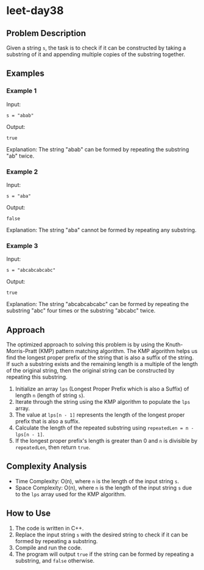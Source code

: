 # leet-day38

## Problem Description

Given a string `s`, the task is to check if it can be constructed by taking a substring of it and appending multiple copies of the substring together.

## Examples

### Example 1

Input:
```
s = "abab"
```
Output:
```
true
```
Explanation:
The string "abab" can be formed by repeating the substring "ab" twice.

### Example 2

Input:
```
s = "aba"
```
Output:
```
false
```
Explanation:
The string "aba" cannot be formed by repeating any substring.

### Example 3

Input:
```
s = "abcabcabcabc"
```
Output:
```
true
```
Explanation:
The string "abcabcabcabc" can be formed by repeating the substring "abc" four times or the substring "abcabc" twice.

## Approach

The optimized approach to solving this problem is by using the Knuth-Morris-Pratt (KMP) pattern matching algorithm. The KMP algorithm helps us find the longest proper prefix of the string that is also a suffix of the string. If such a substring exists and the remaining length is a multiple of the length of the original string, then the original string can be constructed by repeating this substring.

1. Initialize an array `lps` (Longest Proper Prefix which is also a Suffix) of length `n` (length of string `s`).
2. Iterate through the string using the KMP algorithm to populate the `lps` array.
3. The value at `lps[n - 1]` represents the length of the longest proper prefix that is also a suffix.
4. Calculate the length of the repeated substring using `repeatedLen = n - lps[n - 1]`.
5. If the longest proper prefix's length is greater than 0 and `n` is divisible by `repeatedLen`, then return `true`.

## Complexity Analysis

- Time Complexity: O(n), where `n` is the length of the input string `s`.
- Space Complexity: O(n), where `n` is the length of the input string `s` due to the `lps` array used for the KMP algorithm.

## How to Use

1. The code is written in C++.
2. Replace the input string `s` with the desired string to check if it can be formed by repeating a substring.
3. Compile and run the code.
4. The program will output `true` if the string can be formed by repeating a substring, and `false` otherwise.
